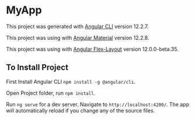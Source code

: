 # MyApp

This project was generated with [Angular CLI](https://github.com/angular/angular-cli) version 12.2.7.

This project was using with [Angular Material](https://github.com/angular/components) version 12.2.8.

This project was using with [Angular Flex-Layout](https://github.com/angular/flex-layout) version 12.0.0-beta.35.

## To Install Project

First Install Angular CLI `npm install -g @angular/cli`.

Open Project folder, run `npm install`.

Run `ng serve` for a dev server. Navigate to `http://localhost:4200/`. The app will automatically reload if you change any of the source files.

